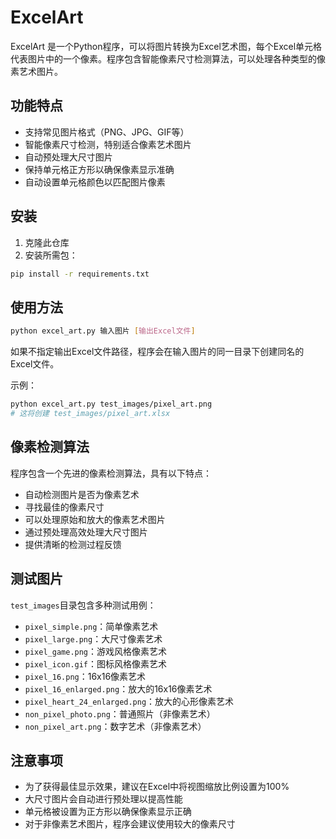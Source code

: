 # ExcelArt

ExcelArt 是一个Python程序，可以将图片转换为Excel艺术图，每个Excel单元格代表图片中的一个像素。程序包含智能像素尺寸检测算法，可以处理各种类型的像素艺术图片。

## 功能特点

- 支持常见图片格式（PNG、JPG、GIF等）
- 智能像素尺寸检测，特别适合像素艺术图片
- 自动预处理大尺寸图片
- 保持单元格正方形以确保像素显示准确
- 自动设置单元格颜色以匹配图片像素

## 安装

1. 克隆此仓库
2. 安装所需包：
```bash
pip install -r requirements.txt
```

## 使用方法

```bash
python excel_art.py 输入图片 [输出Excel文件]
```

如果不指定输出Excel文件路径，程序会在输入图片的同一目录下创建同名的Excel文件。

示例：
```bash
python excel_art.py test_images/pixel_art.png
# 这将创建 test_images/pixel_art.xlsx
```

## 像素检测算法

程序包含一个先进的像素检测算法，具有以下特点：
- 自动检测图片是否为像素艺术
- 寻找最佳的像素尺寸
- 可以处理原始和放大的像素艺术图片
- 通过预处理高效处理大尺寸图片
- 提供清晰的检测过程反馈

## 测试图片

`test_images`目录包含多种测试用例：
- `pixel_simple.png`：简单像素艺术
- `pixel_large.png`：大尺寸像素艺术
- `pixel_game.png`：游戏风格像素艺术
- `pixel_icon.gif`：图标风格像素艺术
- `pixel_16.png`：16x16像素艺术
- `pixel_16_enlarged.png`：放大的16x16像素艺术
- `pixel_heart_24_enlarged.png`：放大的心形像素艺术
- `non_pixel_photo.png`：普通照片（非像素艺术）
- `non_pixel_art.png`：数字艺术（非像素艺术）

## 注意事项

- 为了获得最佳显示效果，建议在Excel中将视图缩放比例设置为100%
- 大尺寸图片会自动进行预处理以提高性能
- 单元格被设置为正方形以确保像素显示正确
- 对于非像素艺术图片，程序会建议使用较大的像素尺寸
